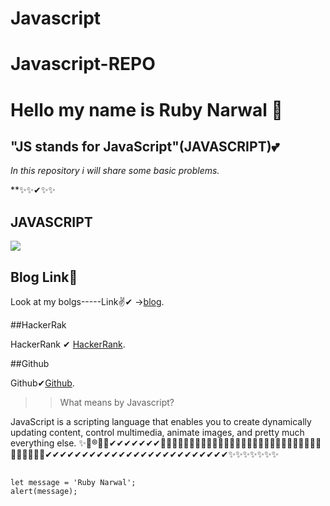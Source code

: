 # Javascript
# Javascript-REPO

# Hello my name is  Ruby Narwal 💎

##  "JS stands for JavaScript"(JAVASCRIPT)💕


*In this repository i will share some basic problems.*  

**✨✨✔✨✨




## JAVASCRIPT

![](https://www.w3docs.com/uploads/media/default/0001/05/4482fe09d95a0be765154b9cefff5e07f7fc32ff.png)

## Blog Link👩

Look at my bolgs-----Link✌✔ ->[blog](https://medium.com/@rubynarwal21/javascript-javascript-repo-1211215e099b).

##HackerRak

HackerRank ✔ [HackerRank](https://www.hackerrank.com/rubynarwal21).

##Github 

Github✔[Github](https://github.com/rubynarwal).

>> What means by Javascript?

JavaScript is a scripting language that enables you to create dynamically updating content, control multimedia, animate images, and pretty much everything else.
✨💎®🤞🙌✔✔✔✔✔✔✔💎💎💎💎💎💎💎💎💎💎💎💎💎💎💎💎💎💎💎💎💎💎💎💎💎💎💎💎💎💎💎💎💎💎✔✔✔✔✔✔✔✔✔✔✔✔✔✔✔✔✔✔✔✔✔✔✔✔✔✨✨✨✨✨✨✨
##

```
let message = 'Ruby Narwal';
alert(message);
```


